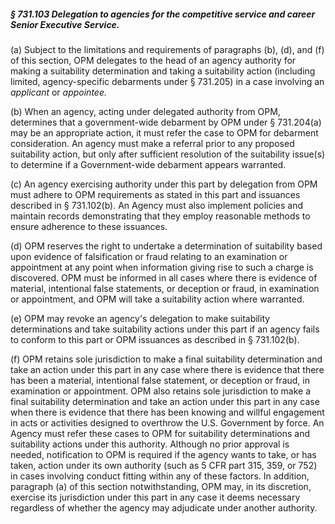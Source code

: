 ##### § 731.103 Delegation to agencies for the competitive service and career Senior Executive Service. #####

(a) Subject to the limitations and requirements of paragraphs (b), (d), and (f) of this section, OPM delegates to the head of an agency authority for making a suitability determination and taking a suitability action (including limited, agency-specific debarments under § 731.205) in a case involving an *applicant* or *appointee.*

(b) When an agency, acting under delegated authority from OPM, determines that a government-wide debarment by OPM under § 731.204(a) may be an appropriate action, it must refer the case to OPM for debarment consideration. An agency must make a referral prior to any proposed suitability action, but only after sufficient resolution of the suitability issue(s) to determine if a Government-wide debarment appears warranted.

(c) An agency exercising authority under this part by delegation from OPM must adhere to OPM requirements as stated in this part and issuances described in § 731.102(b). An Agency must also implement policies and maintain records demonstrating that they employ reasonable methods to ensure adherence to these issuances.

(d) OPM reserves the right to undertake a determination of suitability based upon evidence of falsification or fraud relating to an examination or appointment at any point when information giving rise to such a charge is discovered. OPM must be informed in all cases where there is evidence of material, intentional false statements, or deception or fraud, in examination or appointment, and OPM will take a suitability action where warranted.

(e) OPM may revoke an agency's delegation to make suitability determinations and take suitability actions under this part if an agency fails to conform to this part or OPM issuances as described in § 731.102(b).

(f) OPM retains sole jurisdiction to make a final suitability determination and take an action under this part in any case where there is evidence that there has been a material, intentional false statement, or deception or fraud, in examination or appointment. OPM also retains sole jurisdiction to make a final suitability determination and take an action under this part in any case when there is evidence that there has been knowing and willful engagement in acts or activities designed to overthrow the U.S. Government by force. An Agency must refer these cases to OPM for suitability determinations and suitability actions under this authority. Although no prior approval is needed, notification to OPM is required if the agency wants to take, or has taken, action under its own authority (such as 5 CFR part 315, 359, or 752) in cases involving conduct fitting within any of these factors. In addition, paragraph (a) of this section notwithstanding, OPM may, in its discretion, exercise its jurisdiction under this part in any case it deems necessary regardless of whether the agency may adjudicate under another authority.